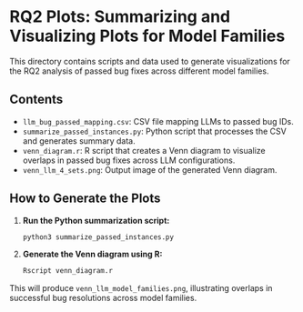 # RQ2 Plots: Summarizing and Visualizing Plots for Model Families

This directory contains scripts and data used to generate visualizations for the RQ2 analysis of passed bug fixes across different model families.

## Contents

- `llm_bug_passed_mapping.csv`: CSV file mapping LLMs to passed bug IDs.
- `summarize_passed_instances.py`: Python script that processes the CSV and generates summary data.
- `venn_diagram.r`: R script that creates a Venn diagram to visualize overlaps in passed bug fixes across LLM configurations.
- `venn_llm_4_sets.png`: Output image of the generated Venn diagram.

## How to Generate the Plots

1. **Run the Python summarization script:**

   ```bash
   python3 summarize_passed_instances.py
   ```
   
2. **Generate the Venn diagram using R:**

   ```bash
   Rscript venn_diagram.r
   ```   
This will produce `venn_llm_model_families.png`, illustrating overlaps in successful bug resolutions across model families.

